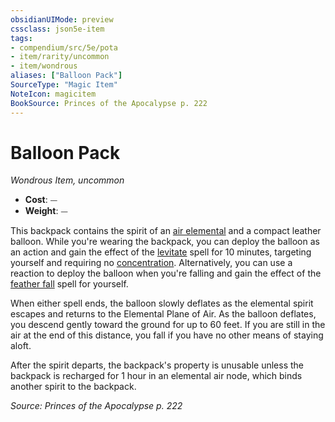 ```yaml
---
obsidianUIMode: preview
cssclass: json5e-item
tags:
- compendium/src/5e/pota
- item/rarity/uncommon
- item/wondrous
aliases: ["Balloon Pack"]
SourceType: "Magic Item"
NoteIcon: magicitem
BookSource: Princes of the Apocalypse p. 222
---
```

# Balloon Pack
*Wondrous Item, uncommon*  

- **Cost**: ⏤
- **Weight**: ⏤

This backpack contains the spirit of an [air elemental](/2-Mechanics/CLI/bestiary/elemental/air-elemental.md) and a compact leather balloon. While you're wearing the backpack, you can deploy the balloon as an action and gain the effect of the [levitate](/2-Mechanics/CLI/spells/levitate.md) spell for 10 minutes, targeting yourself and requiring no [concentration](/2-Mechanics/CLI/rules/conditions.md#concentration). Alternatively, you can use a reaction to deploy the balloon when you're falling and gain the effect of the [feather fall](/2-Mechanics/CLI/spells/feather-fall.md) spell for yourself.

When either spell ends, the balloon slowly deflates as the elemental spirit escapes and returns to the Elemental Plane of Air. As the balloon deflates, you descend gently toward the ground for up to 60 feet. If you are still in the air at the end of this distance, you fall if you have no other means of staying aloft.

After the spirit departs, the backpack's property is unusable unless the backpack is recharged for 1 hour in an elemental air node, which binds another spirit to the backpack.

*Source: Princes of the Apocalypse p. 222*